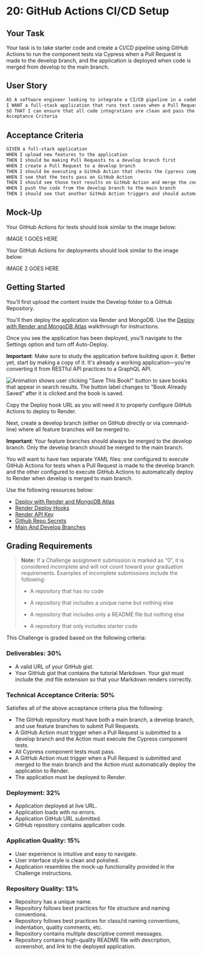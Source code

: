 # 20: GitHub Actions CI/CD Setup

## Your Task

Your task is to take starter code and create a CI/CD pipeline using GitHub Actions to run the component tests via Cypress when a Pull Request is made to the develop branch, and the application is deployed when code is merged from develop to the main branch.

## User Story

```md
AS A software engineer looking to integrate a CI/CD pipeline in a codebase
I WANT a full-stack application that runs test cases when a Pull Request is made to the develop branch and automatically deploys to Render when the code is merged to main
SO THAT I can ensure that all code integrations are clean and pass the proper requirements and that the application is constantly updated when major releases are made to the main branch
Acceptance Criteria
```

## Acceptance Criteria

```md
GIVEN a full-stack application
WHEN I upload new features to the application
THEN I should be making Pull Requests to a develop branch first
WHEN I create a Pull Request to a develop branch
THEN I should be executing a GitHub Action that checks the Cypress component tests
WHEN I see that the tests pass on GitHub Action
THEN I should see those test results on GitHub Action and merge the code
WHEN I push the code from the develop branch to the main branch
THEN I should see that another GitHub Action triggers and should automatically deploy to Render
```

## Mock-Up

Your GitHub Actions for tests should look similar to the image below:

IMAGE 1 GOES HERE

Your GitHub Actions for deployments should look similar to the image below:

IMAGE 2 GOES HERE

## Getting Started

You'll first upload the content inside the Develop folder to a GitHub Repository.

You'll then deploy the application via Render and MongoDB. Use the [Deploy with Render and MongoDB Atlas](https://coding-boot-camp.github.io/full-stack/mongodb/deploy-with-render-and-mongodb-atlas) walkthrough for instructions.

Once you see the application has been deployed, you'll navigate to the Settings option and turn off Auto-Deploy.

**Important**: Make sure to study the application before building upon it. Better yet, start by making a copy of it. It's already a working application&mdash;you're converting it from RESTful API practices to a GraphQL API.

![Animation shows user clicking "Save This Book!" button to save books that appear in search results. The button label changes to "Book Already Saved" after it is clicked and the book is saved.](./Assets/18-mern-homework-demo-02.gif)

Copy the Deploy hook URL as you will need it to properly configure GitHub Actions to deploy to Render.

Next, create a develop branch (either on GitHub directly or via command-line) where all feature branches will be merged to.

**Important**: Your feature branches should always be merged to the develop branch. Only the develop branch should be merged to the main branch.

You will want to have two separate YAML files: one configured to execute GitHub Actions for tests when a Pull Request is made to the develop branch and the other configured to execute GitHub Actions to automatically deploy to Render when develop is merged to main branch.

Use the following resources below:

* [Deploy with Render and MongoDB Atlas](https://coding-boot-camp.github.io/full-stack/mongodb/deploy-with-render-and-mongodb-atlas)
* [Render Deploy Hooks](https://render.com/docs/deploy-hooks)
* [Render API Key](https://render.com/docs/api)
* [Github Repo Secrets](https://docs.github.com/en/actions/security-for-github-actions/security-guides/using-secrets-in-github-actions)
* [Main And Develop Branches](https://www.atlassian.com/git/tutorials/comparing-workflows/gitflow-workflow)


## Grading Requirements

> **Note:** If a Challenge assignment submission is marked as “0”, it is considered incomplete and will not count toward your graduation requirements. Examples of incomplete submissions include the following:
>
> * A repository that has no code
>
> * A repository that includes a unique name but nothing else
>
> * A repository that includes only a README file but nothing else
>
> * A repository that only includes starter code

This Challenge is graded based on the following criteria:

### Deliverables: 30%

* A valid URL of your GitHub gist.
* Your GitHub gist that contains the tutorial Markdown. Your gist must include the .md file extension so that your Markdown renders correctly.

### Technical Acceptance Criteria: 50%

Satisfies all of the above acceptance criteria plus the following:

* The GitHub repository must have both a main branch, a develop branch, and use feature branches to submit Pull Requests.
* A GitHub Action must trigger when a Pull Request is submitted to a develop branch and the Action must execute the Cypress component tests.
* All Cypress component tests must pass.
* A GitHub Action must trigger when a Pull Request is submitted and merged to the main branch and the Action must automatically deploy the application to Render.
* The application must be deployed to Render.

### Deployment: 32%

* Application deployed at live URL.
* Application loads with no errors.
* Application GitHub URL submitted.
* GitHub repository contains application code.

### Application Quality: 15%

* User experience is intuitive and easy to navigate.
* User interface style is clean and polished.
* Application resembles the mock-up functionality provided in the Challenge instructions.

### Repository Quality: 13%

* Repository has a unique name.
* Repository follows best practices for file structure and naming conventions.
* Repository follows best practices for class/id naming conventions, indentation, quality comments, etc.
* Repository contains multiple descriptive commit messages.
* Repository contains high-quality README file with description, screenshot, and link to the deployed application.
